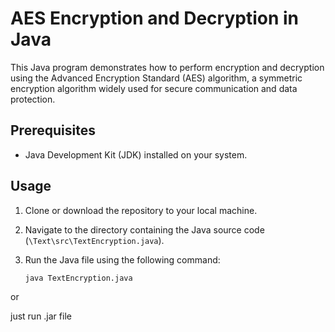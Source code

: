 # AES Encryption and Decryption in Java

This Java program demonstrates how to perform encryption and decryption using the Advanced Encryption Standard (AES) algorithm, a symmetric encryption algorithm widely used for secure communication and data protection.

## Prerequisites

- Java Development Kit (JDK) installed on your system.

## Usage

1. Clone or download the repository to your local machine.

2. Navigate to the directory containing the Java source code (`\Text\src\TextEncryption.java`).

3. Run the Java file using the following command:
   ```bash
   java TextEncryption.java

or

just run .jar file
